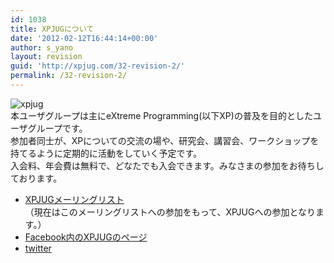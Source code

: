 ```yaml
---
id: 1038
title: XPJUGについて
date: '2012-02-12T16:44:14+00:00'
author: s_yano
layout: revision
guid: 'http://xpjug.com/32-revision-2/'
permalink: /32-revision-2/
---
```


![](http://xpjug.com/wp-content/uploads/2011/01/xpjug.jpeg "xpjug")  
本ユーザグループは主にeXtreme Programming(以下XP)の普及を目的としたユーザグループです。  
参加者同士が、XPについての交流の場や、研究会、講習会、ワークショップを持てるように定期的に活動をしていく予定です。  
入会料、年会費は無料で、どなたでも入会できます。みなさまの参加をお待ちしております。

- [XPJUGメーリングリスト](http://groups.google.com/group/xpjug)  
    （現在はこのメーリングリストへの参加をもって、XPJUGへの参加となります。）
- [Facebook内のXPJUGのページ](http://www.facebook.com/home.php?sk=group_195734143772126)
- [twitter](http://twitter.com/xpjug)